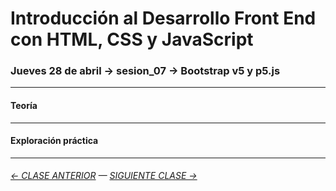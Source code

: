 # Introducción al Desarrollo Front End con HTML, CSS y JavaScript

### Jueves 28 de abril → sesion_07 → Bootstrap v5 y p5.js

- - - - - - - - 

#### Teoría



- - - - - - - 

#### Exploración práctica


- - - - - - - 

###### [← CLASE ANTERIOR](https://github.com/profesorfaco/front-end/tree/main/sesion_06) — [SIGUIENTE CLASE →](https://github.com/profesorfaco/front-end/tree/main/sesion_08)
